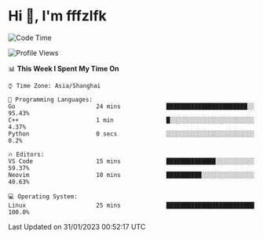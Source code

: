 # Hi 👋, I'm fffzlfk

<!--START_SECTION:waka-->
![Code Time](http://img.shields.io/badge/Code%20Time-40%20hrs%2013%20mins-blue)

![Profile Views](http://img.shields.io/badge/Profile%20Views-4-blue)

📊 **This Week I Spent My Time On** 

```text
⌚︎ Time Zone: Asia/Shanghai

💬 Programming Languages: 
Go                       24 mins             ███████████████████████░░   95.43% 
C++                      1 min               █░░░░░░░░░░░░░░░░░░░░░░░░   4.37% 
Python                   0 secs              ░░░░░░░░░░░░░░░░░░░░░░░░░   0.2%

🔥 Editors: 
VS Code                  15 mins             ██████████████░░░░░░░░░░░   59.37% 
Neovim                   10 mins             ██████████░░░░░░░░░░░░░░░   40.63%

💻 Operating System: 
Linux                    25 mins             █████████████████████████   100.0%

```


 Last Updated on 31/01/2023 00:52:17 UTC
<!--END_SECTION:waka-->
